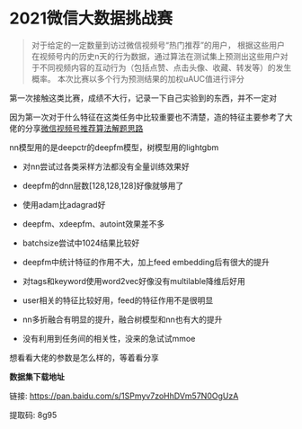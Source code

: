 # 2021微信大数据挑战赛

> 对于给定的一定数量到访过微信视频号“热门推荐”的用户， 根据这些用户在视频号内的历史n天的行为数据，通过算法在测试集上预测出这些用户对于不同视频内容的互动行为（包括点赞、点击头像、收藏、转发等）的发生概率。 本次比赛以多个行为预测结果的加权uAUC值进行评分

第一次接触这类比赛，成绩不大行，记录一下自己实验到的东西，并不一定对

因为第一次对于什么特征在这类任务中比较重要也不清楚，造的特征主要参考了大佬的分享[微信视频号推荐算法解题思路](https://mp.weixin.qq.com/s/yE5yThqZ8R9v4EIxlr3bsA)

nn模型用的是deepctr的deepfm模型，树模型用的lightgbm

- 对nn尝试过各类采样方法都没有全量训练效果好
- deepfm的dnn层数[128,128,128]好像就够用了
- 使用adam比adagrad好
- deepfm、xdeepfm、autoint效果差不多
- batchsize尝试中1024结果比较好
- deepfm中统计特征的作用不大，加上feed embedding后有很大的提升
- 对tags和keyword使用word2vec好像没有multilable降维后好用
- user相关的特征比较好用，feed的特征作用不是很明显
- nn多折融合有明显的提升，融合树模型和nn也有大的提升

- 没有利用到任务间的相关性，没来的急试试mmoe

想看看大佬的参数是怎么样的，等着看分享

**数据集下载地址**

链接: https://pan.baidu.com/s/1SPmyv7zoHhDVm57N0OgUzA

提取码: 8g95 